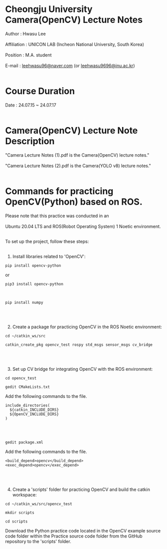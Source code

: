 # Cheongju University Camera(OpenCV) Lecture Notes<br>
  Author : Hwasu Lee<br><br>
  Affiliation : UNICON LAB (Incheon National University, South Korea)<br><br>
  Position : M.A. student<br><br>
  E-mail : leehwasu96@naver.com (or leehwasu9696@inu.ac.kr)<br><br>

#  Course Duration
  Date : 24.07.15 ~ 24.07.17<br><br>

# Camera(OpenCV) Lecture Note Description
  "Camera Lecture Notes (1).pdf is the Camera(OpenCV) lecture notes."<br><br>
  "Camera Lecture Notes (2).pdf is the Camera(YOLO v8) lecture notes."<br><br>

# Commands for practicing OpenCV(Python) based on ROS.

Please note that this practice was conducted in an<br><br> 
Ubuntu 20.04 LTS and ROS(Robot Operating System) 1 Noetic environment.<br><br>

To set up the project, follow these steps:<br><br>

1. Install libraries related to 'OpenCV':
  ```shell
  pip install opencv-python
  ```
  or
  ```shell
  pip3 install opencv-python
  ```
  <br>
  
  ```shell
  pip install numpy
  ```
  <br><br>

2. Create a package for practicing OpenCV in the ROS Noetic environment:
  ```shell
  cd ~/catkin_ws/src
  ```
  ```shell
  catkin_create_pkg opencv_test rospy std_msgs sensor_msgs cv_bridge
  ```
  <br><br>

3. Set up CV bridge for integrating OpenCV with the ROS environment:
  ```shell
  cd opencv_test
  ```
  ```shell
  gedit CMakeLists.txt
  ```
  Add the following commands to the file.
  ```shell
  include_directories(
    ${catkin_INCLUDE_DIRS}
    ${OpenCV_INCLUDE_DIRS}
  )
  ```
  <br><br>
  ```shell
  gedit package.xml
  ```
  Add the following commands to the file.
  ```shell
  <build_depend>opencv</build_depend>
  <exec_depend>opencv</exec_depend>
  ```
<br><br>

4. Create a 'scripts' folder for practicing OpenCV and build the catkin workspace:
  ```shell
  cd ~/catkin_ws/src/opencv_test
  ```
  ```shell
  mkdir scripts
  ```
  ```shell
  cd scripts
  ```
  Download the Python practice code located in the OpenCV example source code folder within the   Practice source code folder from the GitHub repository to the 'scripts' folder.
